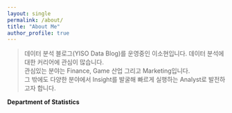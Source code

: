 ```yaml
---
layout: single
permalink: /about/
title: "About Me"
author_profile: true
---
```


>  데이터 분석 블로그(YISO Data Blog)를 운영중인 이소현입니다. 데이터 분석에 대한 커리어에 관심이 많습니다.  
> 관심있는 분야는 Finance, Game 산업 그리고 Marketing입니다.  
> 그 밖에도 다양한 분야에서 Insight를 발굴해 빠르게 실행하는 Analyst로 발전하고자 합니다.
 
__Department of Statistics__

 
